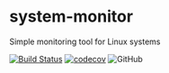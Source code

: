 # system-monitor
Simple monitoring tool for Linux systems

[![Build Status](https://img.shields.io/azure-devops/build/aurelienhugues/2fc92fdb-54d5-4378-9f08-b1ade10eaf76/1)](https://dev.azure.com/aurelienhugues/aurelienhugues)
[![codecov](https://codecov.io/gh/aHugues/system-monitor/branch/master/graph/badge.svg)](https://codecov.io/gh/aHugues/system-monitor)
![GitHub](https://img.shields.io/github/license/ahugues/system-monitor)